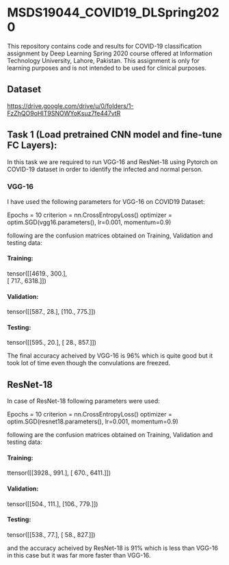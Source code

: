 # MSDS19044_COVID19_DLSpring2020
This repository contains code and results for COVID-19 classification assignment by Deep Learning Spring 2020 course offered at Information Technology University, Lahore, Pakistan. This assignment is only for learning purposes and is not intended to be used for clinical purposes.
## Dataset
https://drive.google.com/drive/u/0/folders/1-FzZhQO9oHIT9SNOWYoKsuz7fe447vtR

## Task 1 (Load pretrained CNN model and fine-tune FC Layers):
In this task we are required to run VGG-16 and ResNet-18 using Pytorch on COVID-19 dataset in order to identify the infected and normal person.
### VGG-16
I have used the following parameters for VGG-16 on COVID19 Dataset:

Epochs = 10
criterion = nn.CrossEntropyLoss()
optimizer = optim.SGD(vgg16.parameters(), lr=0.001, momentum=0.9)

following are the confusion matrices obtained on Training, Validation and testing data:
#### Training:
tensor([[4619.,  300.],<br />
        [ 717., 6318.]])
#### Validation:
tensor([[587.,  28.],
        [110., 775.]])
#### Testing:
tensor([[595.,  20.],
        [ 28., 857.]])

The final accuracy acheived by VGG-16 is 96% which is quite good but it took lot of time even though the convulations are freezed.

## ResNet-18
In case of ResNet-18 following parameters were used:

Epochs = 10
criterion = nn.CrossEntropyLoss()
optimizer = optim.SGD(resnet18.parameters(), lr=0.001, momentum=0.9)

following are the confusion matrices obtained on Training, Validation and testing data:
#### Training:
ttensor([[3928.,  991.],
        [ 670., 6411.]])

#### Validation:
tensor([[504., 111.],
        [106., 779.]])

#### Testing:
tensor([[538.,  77.],
        [ 58., 827.]])

and the accuracy acheived by ResNet-18 is 91% which is less than VGG-16 in this case but it was far more faster than VGG-16.
